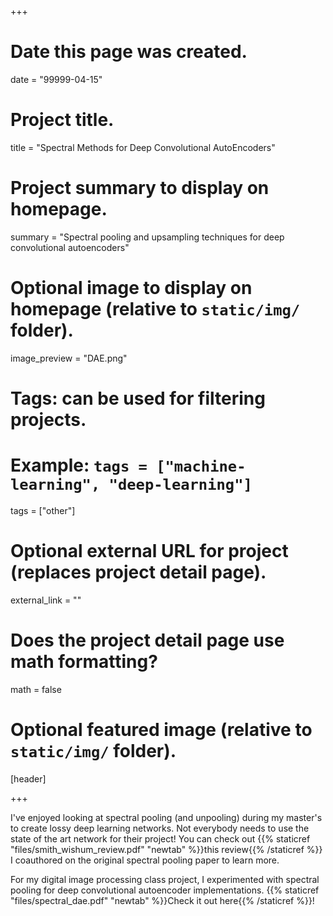 +++
# Date this page was created.
date = "99999-04-15"

# Project title.
title = "Spectral Methods for Deep Convolutional AutoEncoders"

# Project summary to display on homepage.
summary = "Spectral pooling and upsampling techniques for deep convolutional autoencoders"

# Optional image to display on homepage (relative to `static/img/` folder).
image_preview = "DAE.png"

# Tags: can be used for filtering projects.
# Example: `tags = ["machine-learning", "deep-learning"]`
tags = ["other"]

# Optional external URL for project (replaces project detail page).
external_link = ""

# Does the project detail page use math formatting?
math = false

# Optional featured image (relative to `static/img/` folder).
[header]


+++

I've enjoyed looking at spectral pooling (and unpooling) during my master's to create 
lossy deep learning networks. Not everybody needs to use the state of the art network for 
their project! You can check out {{% staticref "files/smith_wishum_review.pdf" "newtab" %}}this review{{% /staticref %}} 
I coauthored on the original spectral pooling paper to learn more.

For my digital image processing class project, I experimented with spectral pooling for 
deep convolutional autoencoder implementations. {{% staticref "files/spectral_dae.pdf" "newtab" %}}Check it out here{{% /staticref %}}!



